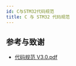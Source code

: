 ```yaml
---
id: C与STM32代码规范
title: C 与 STM32 代码规范
---
```


## 参考与致谢

- [代码规范 V3.0.pdf](https://github.com/linyuxuanlin/File-host/blob/main/docs/%E4%BB%A3%E7%A0%81%E8%A7%84%E8%8C%83V3.0.pdf)
